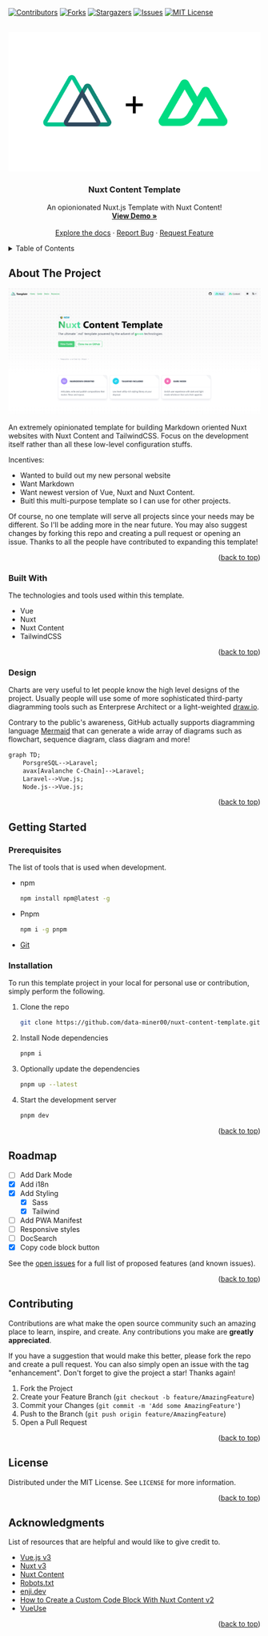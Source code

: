 <a name="readme-top"></a>

<!-- PROJECT SHIELDS -->

[![Contributors][contributors-shield]][contributors-url]
[![Forks][forks-shield]][forks-url]
[![Stargazers][stars-shield]][stars-url]
[![Issues][issues-shield]][issues-url]
[![MIT License][license-shield]][license-url]

<!-- PROJECT LOGO -->
<br />
<div align="center">
  <a href="/">
    <img src="assets/images/nuxt-content.png" />
  </a>

  <h3 align="center">Nuxt Content Template</h3>

  <p align="center">
    An opionionated Nuxt.js Template with Nuxt Content!
    <br />
    <a href=""><strong>View Demo »</strong></a>
    <br />
    <br />
    <a href="https://github.com/data-miner00/nuxt-content-template">Explore the docs</a>
    ·
    <a href="https://github.com/data-miner00/nuxt-content-template/issues">Report Bug</a>
    ·
    <a href="https://github.com/data-miner00/nuxt-content-template/issues">Request Feature</a>
  </p>
</div>

<!-- TABLE OF CONTENTS -->
<details>
  <summary>Table of Contents</summary>
  <ol>
    <li>
      <a href="#about-the-project">About The Project</a>
      <ul>
        <li><a href="#built-with">Built With</a></li>
        <li><a href="#design">Design</a></li>
      </ul>
    </li>
    <li>
      <a href="#getting-started">Getting Started</a>
      <ul>
        <li><a href="#prerequisites">Prerequisites</a></li>
        <li><a href="#installation">Installation</a></li>
      </ul>
    </li>
    <li><a href="#usage">Usage</a></li>
    <li><a href="#roadmap">Roadmap</a></li>
    <li><a href="#contributing">Contributing</a></li>
    <li><a href="#license">License</a></li>
    <li><a href="#acknowledgments">Acknowledgments</a></li>
  </ol>
</details>

<!-- ABOUT THE PROJECT -->

## About The Project

![Template screenshot](/assets/images/screenshot.png)

An extremely opinionated template for building Markdown oriented Nuxt websites with Nuxt Content and TailwindCSS. Focus on the development itself rather than all these low-level configuration stuffs.

Incentives:

- Wanted to build out my new personal website
- Want Markdown
- Want newest version of Vue, Nuxt and Nuxt Content.
- Buitl this multi-purpose template so I can use for other projects.

Of course, no one template will serve all projects since your needs may be different. So I'll be adding more in the near future. You may also suggest changes by forking this repo and creating a pull request or opening an issue. Thanks to all the people have contributed to expanding this template!

<p align="right">(<a href="#readme-top">back to top</a>)</p>

### Built With

The technologies and tools used within this template.

- Vue
- Nuxt
- Nuxt Content
- TailwindCSS

<p align="right">(<a href="#readme-top">back to top</a>)</p>

<!-- DESIGN -->

### Design

Charts are very useful to let people know the high level designs of the project. Usually people will use some of more sophisticated third-party diagramming tools such as Enterprese Architect or a light-weighted [draw.io](https://app.diagrams.net).

Contrary to the public's awareness, GitHub actually supports diagramming language [Mermaid](https://docs.github.com/en/get-started/writing-on-github/working-with-advanced-formatting/creating-diagrams#creating-mermaid-diagrams) that can generate a wide array of diagrams such as flowchart, sequence diagram, class diagram and more!

```mermaid
graph TD;
    PorsgreSQL-->Laravel;
    avax[Avalanche C-Chain]-->Laravel;
    Laravel-->Vue.js;
    Node.js-->Vue.js;
```

<p align="right">(<a href="#readme-top">back to top</a>)</p>

<!-- GETTING STARTED -->

## Getting Started

### Prerequisites

The list of tools that is used when development.

- npm
  ```sh
  npm install npm@latest -g
  ```
- Pnpm
  ```sh
  npm i -g pnpm
  ```
- [Git](https://git-scm.com/downloads)

### Installation

To run this template project in your local for personal use or contribution, simply perform the following.

1. Clone the repo
   ```sh
   git clone https://github.com/data-miner00/nuxt-content-template.git
   ```
2. Install Node dependencies
   ```sh
   pnpm i
   ```
3. Optionally update the dependencies
   ```sh
   pnpm up --latest
   ```
4. Start the development server
   ```sh
   pnpm dev
   ```

<p align="right">(<a href="#readme-top">back to top</a>)</p>

<!-- ROADMAP -->

## Roadmap

- [ ] Add Dark Mode
- [x] Add i18n
- [x] Add Styling
  - [x] Sass
  - [x] Tailwind
- [ ] Add PWA Manifest
- [ ] Responsive styles
- [ ] DocSearch
- [x] Copy code block button

See the [open issues](https://github.com/data-miner00/nuxt-content-template/issues) for a full list of proposed features (and known issues).

<p align="right">(<a href="#readme-top">back to top</a>)</p>

<!-- CONTRIBUTING -->

## Contributing

Contributions are what make the open source community such an amazing place to learn, inspire, and create. Any contributions you make are **greatly appreciated**.

If you have a suggestion that would make this better, please fork the repo and create a pull request. You can also simply open an issue with the tag "enhancement".
Don't forget to give the project a star! Thanks again!

1. Fork the Project
2. Create your Feature Branch (`git checkout -b feature/AmazingFeature`)
3. Commit your Changes (`git commit -m 'Add some AmazingFeature'`)
4. Push to the Branch (`git push origin feature/AmazingFeature`)
5. Open a Pull Request

<p align="right">(<a href="#readme-top">back to top</a>)</p>

<!-- LICENSE -->

## License

Distributed under the MIT License. See `LICENSE` for more information.

<p align="right">(<a href="#readme-top">back to top</a>)</p>

<!-- ACKNOWLEDGMENTS -->

## Acknowledgments

List of resources that are helpful and would like to give credit to.

- [Vue.js v3](https://vuejs.org/)
- [Nuxt v3](https://nuxt.com/)
- [Nuxt Content](https://content.nuxtjs.org)
- [Robots.txt](https://developers.google.com/search/docs/crawling-indexing/robots/intro)
- [enji.dev](https://www.enji.dev/)
- [How to Create a Custom Code Block With Nuxt Content v2](https://mokkapps.de/blog/how-to-create-a-custom-code-block-with-nuxt-content-v2/)
- [VueUse](https://vueuse.org/)

<p align="right">(<a href="#readme-top">back to top</a>)</p>

<!-- MARKDOWN LINKS & IMAGES -->

[contributors-shield]: https://img.shields.io/github/contributors/data-miner00/nuxt-content-template.svg?style=for-the-badge
[contributors-url]: https://github.com/data-miner00/nuxt-content-template/graphs/contributors
[forks-shield]: https://img.shields.io/github/forks/data-miner00/nuxt-content-template.svg?style=for-the-badge
[forks-url]: https://github.com/data-miner00/nuxt-content-template/network/members
[stars-shield]: https://img.shields.io/github/stars/data-miner00/nuxt-content-template.svg?style=for-the-badge
[stars-url]: https://github.com/data-miner00/nuxt-content-template/stargazers
[issues-shield]: https://img.shields.io/github/issues/data-miner00/nuxt-content-template.svg?style=for-the-badge
[issues-url]: https://github.com/data-miner00/nuxt-content-template/issues
[license-shield]: https://img.shields.io/github/license/data-miner00/nuxt-content-template.svg?style=for-the-badge
[license-url]: https://github.com/data-miner00/nuxt-content-template/blob/master/LICENSE

